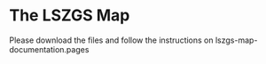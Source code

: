 # The LSZGS Map

Please download the files and follow the instructions on lszgs-map-documentation.pages